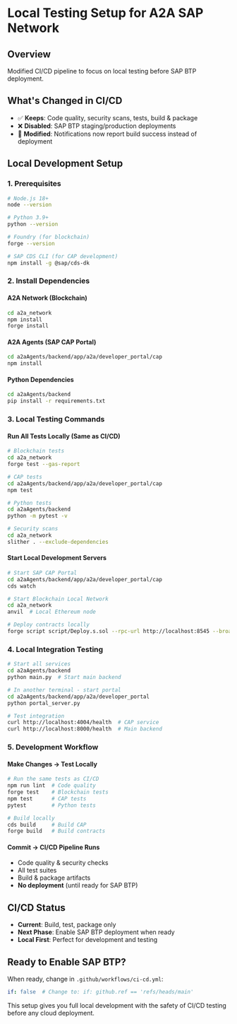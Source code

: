 # Local Testing Setup for A2A SAP Network

## Overview
Modified CI/CD pipeline to focus on local testing before SAP BTP deployment.

## What's Changed in CI/CD
- ✅ **Keeps**: Code quality, security scans, tests, build & package
- ❌ **Disabled**: SAP BTP staging/production deployments
- 🔧 **Modified**: Notifications now report build success instead of deployment

## Local Development Setup

### 1. Prerequisites
```bash
# Node.js 18+
node --version

# Python 3.9+
python --version

# Foundry (for blockchain)
forge --version

# SAP CDS CLI (for CAP development)
npm install -g @sap/cds-dk
```

### 2. Install Dependencies

#### A2A Network (Blockchain)
```bash
cd a2a_network
npm install
forge install
```

#### A2A Agents (SAP CAP Portal)
```bash
cd a2aAgents/backend/app/a2a/developer_portal/cap
npm install
```

#### Python Dependencies
```bash
cd a2aAgents/backend
pip install -r requirements.txt
```

### 3. Local Testing Commands

#### Run All Tests Locally (Same as CI/CD)
```bash
# Blockchain tests
cd a2a_network
forge test --gas-report

# CAP tests  
cd a2aAgents/backend/app/a2a/developer_portal/cap
npm test

# Python tests
cd a2aAgents/backend
python -m pytest -v

# Security scans
cd a2a_network
slither . --exclude-dependencies
```

#### Start Local Development Servers
```bash
# Start SAP CAP Portal
cd a2aAgents/backend/app/a2a/developer_portal/cap
cds watch

# Start Blockchain Local Network
cd a2a_network
anvil  # Local Ethereum node

# Deploy contracts locally
forge script script/Deploy.s.sol --rpc-url http://localhost:8545 --broadcast
```

### 4. Local Integration Testing
```bash
# Start all services
cd a2aAgents/backend
python main.py  # Start main backend

# In another terminal - start portal
cd a2aAgents/backend/app/a2a/developer_portal
python portal_server.py

# Test integration
curl http://localhost:4004/health  # CAP service
curl http://localhost:8000/health  # Main backend
```

### 5. Development Workflow

#### Make Changes → Test Locally
```bash
# Run the same tests as CI/CD
npm run lint  # Code quality
forge test    # Blockchain tests  
npm test      # CAP tests
pytest        # Python tests

# Build locally
cds build     # Build CAP
forge build   # Build contracts
```

#### Commit → CI/CD Pipeline Runs
- Code quality & security checks
- All test suites
- Build & package artifacts
- **No deployment** (until ready for SAP BTP)

## CI/CD Status
- **Current**: Build, test, package only
- **Next Phase**: Enable SAP BTP deployment when ready
- **Local First**: Perfect for development and testing

## Ready to Enable SAP BTP?
When ready, change in `.github/workflows/ci-cd.yml`:
```yaml
if: false  # Change to: if: github.ref == 'refs/heads/main'
```

This setup gives you full local development with the safety of CI/CD testing before any cloud deployment.